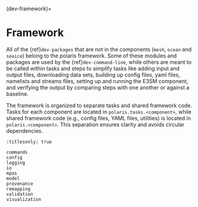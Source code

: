 (dev-framework)=

# Framework

All of the {ref}`dev-packages` that are not in the components (`mesh`, `ocean`
and `seaice`) belong to the polaris framework.  Some of these
modules and packages are used by the {ref}`dev-command-line`, while others are
meant to be called within tasks and steps to simplify tasks like adding
input and output files, downloading data sets, building up config files,
yaml files, namelists and streams files, setting up and running the E3SM
component, and  verifying the output by comparing steps with one another or
against a baseline.

The framework is organized to separate tasks and shared framework code. Tasks
for each component are located in `polaris.tasks.<component>`, while shared
framework code (e.g., config files, YAML files, utilities) is located in
`polaris.<component>`. This separation ensures clarity and avoids circular
dependencies.

```{toctree}
:titlesonly: true

commands
config
logging
io
mpas
model
provenance
remapping
validation
visualization
```
